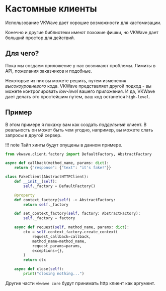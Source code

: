 # Кастомные клиенты

Использование VKWave дает хорошие возможности для кастомизации. 

Конечно и другие библиотеки имеют похожие фишки, но VKWave дает больший простор для действий.

## Для чего?

Пока мы создаем приложение у нас возникают проблемы. Лимиты в API, пожелания заказчиков и подобные.

Некоторые из них вы можете решить, путем изменения *высокоуровневого* кода. VKWave представляет другой подход - вы можете контролировать *low-level* вашего приложения.
И да, VKWave дает делать это простейшим путем, ваш код останется `high-level`.

## Пример

В этом примере я покажу вам как создать *поддельный* клиент. В реальность он может быть чем угодно, например, вы можете слать запросы в другой сервер.

!!! note
Тайп хинты будут опущены в данном примере.

```python
from vkwave.client.factory import DefaultFactory, AbstractFactory

async def callback(method_name, params: dict):
    return {"response": {"text": "it's fake!"}}

class FakeClient(AbstractHTTPClient):
    def __init__(self):
        self._factory = DefaultFactory()

    @property
    def context_factory(self) -> AbstractFactory:
        return self._factory

    def set_context_factory(self, factory: AbstractFactory):
        self._factory = factory

    async def request(self, method_name, params: dict):
        ctx = self.context_factory.create_context(
            request_callback=callback,
            method_name=method_name,
            request_params=params,
            exceptions={},
        )
        return ctx

    async def close(self):
        print("closing nothing...")

```

Другие части `vkwave core` будут принимать http клиент как аргумент.
